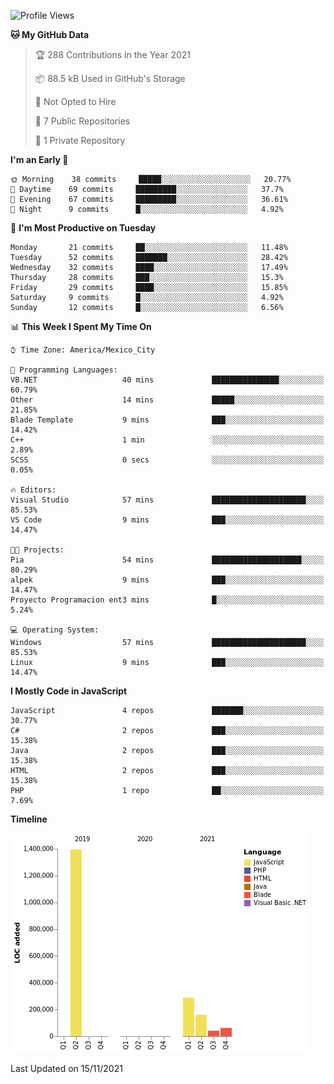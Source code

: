 <!--START_SECTION:waka-->
![Profile Views](http://img.shields.io/badge/Profile%20Views-0-blue)

**🐱 My GitHub Data** 

> 🏆 288 Contributions in the Year 2021
 > 
> 📦 88.5 kB Used in GitHub's Storage 
 > 
> 🚫 Not Opted to Hire
 > 
> 📜 7 Public Repositories 
 > 
> 🔑 1 Private Repository 
 > 
**I'm an Early 🐤** 

```text
🌞 Morning    38 commits     █████░░░░░░░░░░░░░░░░░░░░   20.77% 
🌆 Daytime    69 commits     █████████░░░░░░░░░░░░░░░░   37.7% 
🌃 Evening    67 commits     █████████░░░░░░░░░░░░░░░░   36.61% 
🌙 Night      9 commits      █░░░░░░░░░░░░░░░░░░░░░░░░   4.92%

```
📅 **I'm Most Productive on Tuesday** 

```text
Monday       21 commits     ██░░░░░░░░░░░░░░░░░░░░░░░   11.48% 
Tuesday      52 commits     ███████░░░░░░░░░░░░░░░░░░   28.42% 
Wednesday    32 commits     ████░░░░░░░░░░░░░░░░░░░░░   17.49% 
Thursday     28 commits     ███░░░░░░░░░░░░░░░░░░░░░░   15.3% 
Friday       29 commits     ████░░░░░░░░░░░░░░░░░░░░░   15.85% 
Saturday     9 commits      █░░░░░░░░░░░░░░░░░░░░░░░░   4.92% 
Sunday       12 commits     █░░░░░░░░░░░░░░░░░░░░░░░░   6.56%

```


📊 **This Week I Spent My Time On** 

```text
⌚︎ Time Zone: America/Mexico_City

💬 Programming Languages: 
VB.NET                   40 mins             ███████████████░░░░░░░░░░   60.79% 
Other                    14 mins             █████░░░░░░░░░░░░░░░░░░░░   21.85% 
Blade Template           9 mins              ███░░░░░░░░░░░░░░░░░░░░░░   14.42% 
C++                      1 min               ░░░░░░░░░░░░░░░░░░░░░░░░░   2.89% 
SCSS                     0 secs              ░░░░░░░░░░░░░░░░░░░░░░░░░   0.05%

🔥 Editors: 
Visual Studio            57 mins             █████████████████████░░░░   85.53% 
VS Code                  9 mins              ███░░░░░░░░░░░░░░░░░░░░░░   14.47%

🐱‍💻 Projects: 
Pia                      54 mins             ████████████████████░░░░░   80.29% 
alpek                    9 mins              ███░░░░░░░░░░░░░░░░░░░░░░   14.47% 
Proyecto Programacion ent3 mins              █░░░░░░░░░░░░░░░░░░░░░░░░   5.24%

💻 Operating System: 
Windows                  57 mins             █████████████████████░░░░   85.53% 
Linux                    9 mins              ███░░░░░░░░░░░░░░░░░░░░░░   14.47%

```

**I Mostly Code in JavaScript** 

```text
JavaScript               4 repos             ███████░░░░░░░░░░░░░░░░░░   30.77% 
C#                       2 repos             ███░░░░░░░░░░░░░░░░░░░░░░   15.38% 
Java                     2 repos             ███░░░░░░░░░░░░░░░░░░░░░░   15.38% 
HTML                     2 repos             ███░░░░░░░░░░░░░░░░░░░░░░   15.38% 
PHP                      1 repo              ██░░░░░░░░░░░░░░░░░░░░░░░   7.69%

```


**Timeline**

![Chart not found](https://raw.githubusercontent.com/JorgeGinez/JorgeGinez/main/charts/bar_graph.png) 


 Last Updated on 15/11/2021
<!--END_SECTION:waka-->
